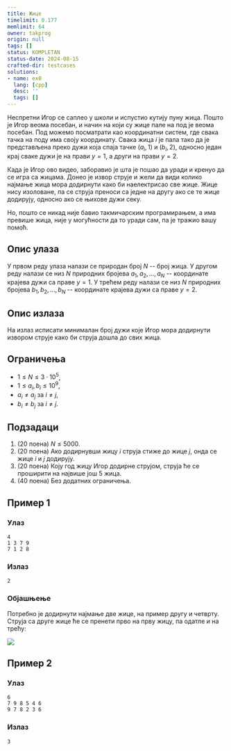 ```yaml
---
title: Жице
timelimit: 0.177
memlimit: 64
owner: takprog
origin: null
tags: []
status: KOMPLETAN
status-date: 2024-08-15
crafted-dir: testcases
solutions:
- name: ex0
  lang: [cpp]
  desc: ''
  tags: []
---
```


Неспретни Игор се саплео у школи и испустио кутију пуну жица. Пошто је Игор веома посебан, и начин на који су жице пале на под је веома посебан. Под можемо посматрати као координатни систем, где свака тачка на поду има своју координату. Свака жица $i$ је пала тако да је представљена преко дужи која спаја тачке $(a_i, 1)$ и $(b_i, 2)$, односно један крај сваке дужи је на прави $y = 1$, а други на прави $y = 2$.

Када је Игор ово видео, заборавио је шта је пошао да уради и кренуо да се игра са жицама. Донео је извор струје и жели да види колико најмање жица мора додирнути како би наелектрисао све жице. Жице нису изоловане, па се струја преноси са једне на другу ако се те жице додирују, односно ако се њихове дужи секу.

Но, пошто се никад није бавио такмичарским програмирањем, а има превише жица, није у могућности да то уради сам, па је тражио вашу помоћ.

## Опис улаза

У првом реду улаза налази се природан број $N$ -- број жица.
У другом реду налази се низ $N$ природних бројева $a_1, a_2, ..., a_N$ -- координате крајева дужи са праве $y = 1$.
У трећем реду налази се низ $N$ природних бројева $b_1, b_2, ..., b_N$ -- координате крајева дужи са праве $y = 2$.


## Опис излаза

На излаз исписати минималан број дужи које Игор мора додирнути извором струје како би струја дошла до свих жица.

## Ограничења

- $1 \leq N \leq 3\cdot10^5$,
- $1 \leq a_i, b_i \leq 10^9$,
- $a_i \neq a_j$ за $i \neq j$,
- $b_i \neq b_j$ за $i \neq j$.

## Подзадаци

1. (20 поена) $N \leq 5000$. 
2. (20 поена) Ако додирнувши жицу $i$ струја стиже до жице $j$, онда се жице $i$ и $j$ додирују.
3. (20 поена) Коју год жицу Игор додирне струјом, струја ће се проширити на највише још $5$ жица.
4. (40 поена) Без додатних ограничења.

## Пример 1

### Улаз

```
4
1 3 7 9
7 1 2 8
```

### Излаз

```
2
```

### Објашњење

Потребно је додирнути најмање две жице, на пример другу и четврту. Струја са друге жице ће се пренети прво на прву жицу, па одатле и на трећу:

![](https://petljamediastorage.blob.core.windows.net/competitions/zice-sl1.png)

## Пример 2

### Улаз

```
6
7 9 8 5 4 6 
9 7 8 2 3 6
```

### Излаз

```
3
```



